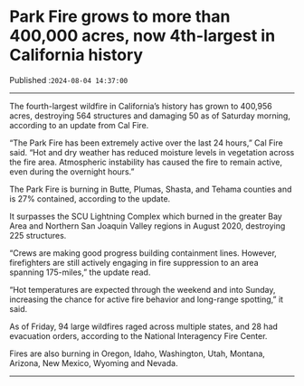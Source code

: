 # Park Fire grows to more than 400,000 acres, now 4th-largest in California history

Published :`2024-08-04 14:37:00`

---

The fourth-largest wildfire in California’s history has grown to 400,956 acres, destroying 564 structures and damaging 50 as of Saturday morning, according to an update from Cal Fire.

“The Park Fire has been extremely active over the last 24 hours,” Cal Fire said. “Hot and dry weather has reduced moisture levels in vegetation across the fire area. Atmospheric instability has caused the fire to remain active, even during the overnight hours.”

The Park Fire is burning in Butte, Plumas, Shasta, and Tehama counties and is 27% contained, according to the update.

It surpasses the SCU Lightning Complex which burned in the greater Bay Area and Northern San Joaquin Valley regions in August 2020, destroying 225 structures.

“Crews are making good progress building containment lines. However, firefighters are still actively engaging in fire suppression to an area spanning 175-miles,” the update read.

“Hot temperatures are expected through the weekend and into Sunday, increasing the chance for active fire behavior and long-range spotting,” it said.

As of Friday, 94 large wildfires raged across multiple states, and 28 had evacuation orders, according to the National Interagency Fire Center.

Fires are also burning in Oregon, Idaho, Washington, Utah, Montana, Arizona, New Mexico, Wyoming and Nevada.

---

